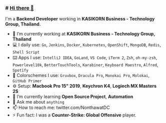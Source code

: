 ### # [Hi there 👋](https://n0nz.github.io)

I'm a **Backend Developer** working in **KASIKORN Business - Technology Group, Thailand.**

- 🔭 I’m currently working at **KASIKORN Business - Technology Group, Thailand**
- 💻 I daily use: `Go`, `Jenkins`, `Docker`, `Kubernetes`, `OpenShift`, `MongoDB`, `Redis`, `Shell Script`
- ⌨️ Apps I use: `IntelliJ IDEA`, `GoLand`, `VS Code`, `iTerm 2`, `Zsh`, `oh-my-zsh`, `Powerlevel10k`, `BetterTouchTools`, `Karabiner`, `Keyboard Maestro`, `Alfred`, `Spotify`
- 🚀 Colorschemes I use: `Gruvbox`, `Dracula Pro`, `Monokai Pro`, `Molokai`, `GitHub Primer`
- ⚙️ Setup: **Macbook Pro 15" 2019**, **Keychron K4**, **Logiech MX Masters 2S**
- 🌱 I’m currently learning **Open Source Project**, **Automation**
- 💬 Ask me about `anything`
- 📫 How to reach me: twitter.com/NonthawatDC
- ⚡ Fun fact: I was a **Counter-Strike: Global Offensive** player.
